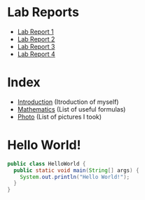 # Lab Reports
* [Lab Report 1](reports/report1.md)
* [Lab Report 2](reports/report2.md)
* [Lab Report 3](reports/report3.md)
* [Lab Report 4](reports/report4.md)
# Index
* [Introduction](introduction.html) (Itroduction of myself)
* [Mathematics](mathematics.html) (List of useful formulas)
* [Photo](photo.html) (List of pictures I took) 

# Hello World!
``` java
public class HelloWorld {
  public static void main(String[] args) {
    System.out.println("Hello World!");
  }
}
```